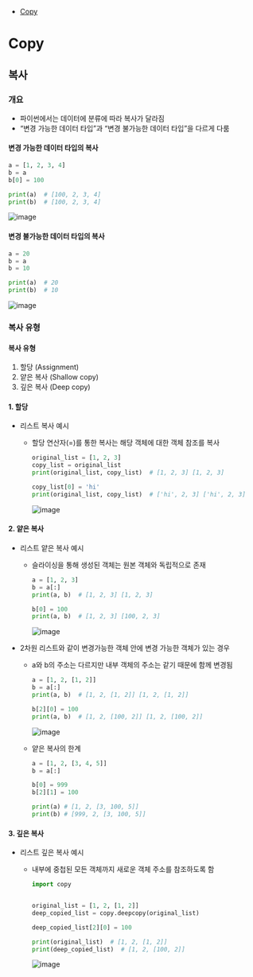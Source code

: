 - [Copy](#copy)


# Copy
## 복사
### 개요
- 파이썬에서는 데이터에 분류에 따라 복사가 달라짐
- “변경 가능한 데이터 타입”과 “변경 불가능한 데이터 타입”을 다르게 다룸


#### 변경 가능한 데이터 타입의 복사
```py
a = [1, 2, 3, 4]
b = a
b[0] = 100

print(a)  # [100, 2, 3, 4]
print(b)  # [100, 2, 3, 4]
```

![image](https://github.com/ragu6963/TIL/assets/32388270/d77141fc-77d0-46ac-a087-111d372713a0)
#### 변경 불가능한 데이터 타입의 복사
```py
a = 20
b = a
b = 10

print(a)  # 20
print(b)  # 10
```

![image](https://github.com/ragu6963/TIL/assets/32388270/6b9cfc06-ab31-4b9e-a000-e0cf66c4623d)

### 복사 유형
#### 복사 유형
1. 할당 (Assignment)
2. 얕은 복사 (Shallow copy)
3. 깊은 복사 (Deep copy)
#### 1. 할당
- 리스트 복사 예시
    - 할당 연산자(=)를 통한 복사는 해당 객체에 대한 객체 참조를 복사

        ```py
        original_list = [1, 2, 3]
        copy_list = original_list
        print(original_list, copy_list)  # [1, 2, 3] [1, 2, 3]

        copy_list[0] = 'hi'
        print(original_list, copy_list)  # ['hi', 2, 3] ['hi', 2, 3]
        ```

        ![image](https://github.com/ragu6963/TIL/assets/32388270/f5ded019-54d8-40f4-b259-10140e6ff57f)

#### 2. 얕은 복사
- 리스트 얕은 복사 예시
    - 슬라이싱을 통해 생성된 객체는 원본 객체와 독립적으로 존재
        
        ```py
        a = [1, 2, 3]
        b = a[:]
        print(a, b)  # [1, 2, 3] [1, 2, 3]

        b[0] = 100
        print(a, b)  # [1, 2, 3] [100, 2, 3]
        ```

        ![image](https://github.com/ragu6963/TIL/assets/32388270/e6ca0423-4824-4822-bc3f-53d61ed551bd)

- 2차원 리스트와 같이 변경가능한 객체 안에 변경 가능한 객체가 있는 경우
    - a와 b의 주소는 다르지만 내부 객체의 주소는 같기 때문에 함께 변경됨

        ```py
        a = [1, 2, [1, 2]]
        b = a[:]
        print(a, b)  # [1, 2, [1, 2]] [1, 2, [1, 2]]

        b[2][0] = 100
        print(a, b)  # [1, 2, [100, 2]] [1, 2, [100, 2]]
        ```
        
        ![image](https://github.com/ragu6963/TIL/assets/32388270/3ec9f431-47c8-4332-98b8-45ff86550bb0)

    - 얕은 복사의 한계
        ```py
        a = [1, 2, [3, 4, 5]]
        b = a[:]

        b[0] = 999
        b[2][1] = 100

        print(a) # [1, 2, [3, 100, 5]]
        print(b) # [999, 2, [3, 100, 5]]
        ```

#### 3. 깊은 복사
- 리스트 깊은 복사 예시
    - 내부에 중첩된 모든 객체까지 새로운 객체 주소를 참조하도록 함

        ```py
        import copy


        original_list = [1, 2, [1, 2]]
        deep_copied_list = copy.deepcopy(original_list)

        deep_copied_list[2][0] = 100

        print(original_list)  # [1, 2, [1, 2]]
        print(deep_copied_list)  # [1, 2, [100, 2]]
        ```
        
        ![image](https://github.com/ragu6963/TIL/assets/32388270/b352a3ea-6264-46fc-9f84-f5e915b523d0)

